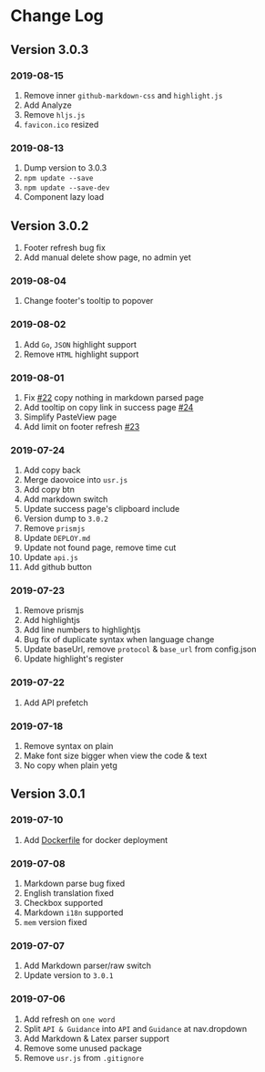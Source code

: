 # Change Log

## Version 3.0.3

### 2019-08-15

1. Remove inner `github-markdown-css` and `highlight.js`
2. Add Analyze
3. Remove `hljs.js`
4. `favicon.ico` resized

### 2019-08-13

1. Dump version to 3.0.3
2. `npm update --save`
3. `npm update --save-dev`
4. Component lazy load

## Version 3.0.2

1. Footer refresh bug fix
2. Add manual delete show page, no admin yet

### 2019-08-04

1. Change footer's tooltip to popover

### 2019-08-02

1. Add `Go`, `JSON` highlight support
2. Remove `HTML` highlight support

### 2019-08-01

1. Fix [#22](https://github.com/LucienShui/PasteMeFrontend/issues/22) copy nothing in markdown parsed page
2. Add tooltip on copy link in success page [#24](https://github.com/LucienShui/PasteMeFrontend/issues/24)
3. Simplify PasteView page
4. Add limit on footer refresh [#23](https://github.com/LucienShui/PasteMeFrontend/issues/23)

### 2019-07-24

1. Add copy back
2. Merge daovoice into `usr.js`
3. Add copy btn
4. Add markdown switch
5. Update success page's clipboard include
6. Version dump to `3.0.2`
7. Remove `prismjs`
8. Update `DEPLOY.md`
9. Update not found page, remove time cut
10. Update `api.js`
11. Add github button

### 2019-07-23

1. Remove prismjs
2. Add highlightjs
3. Add line numbers to highlightjs
4. Bug fix of duplicate syntax when language change
5. Update baseUrl, remove `protocol` & `base_url` from config.json
6. Update highlight's register

### 2019-07-22

1. Add API prefetch

### 2019-07-18

1. Remove syntax on plain
2. Make font size bigger when view the code & text
3. No copy when plain yetg

## Version 3.0.1

### 2019-07-10

1. Add [Dockerfile](./Dockerfile) for docker deployment

### 2019-07-08

1. Markdown parse bug fixed
2. English translation fixed
3. Checkbox supported
4. Markdown `i18n` supported
5. `mem` version fixed

### 2019-07-07

1. Add Markdown parser/raw switch
2. Update version to `3.0.1`

### 2019-07-06

1. Add refresh on `one word`
2. Split `API & Guidance` into `API` and `Guidance` at nav.dropdown
3. Add Markdown & Latex parser support
4. Remove some unused package
5. Remove `usr.js` from `.gitignore`

